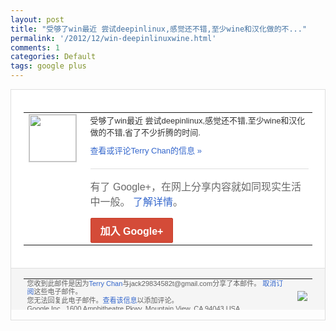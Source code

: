 ```yaml
---
layout: post
title: "受够了win最近 尝试deepinlinux,感觉还不错,至少wine和汉化做的不..."
permalink: '/2012/12/win-deepinlinuxwine.html'
comments: 1
categories: Default
tags: google plus
---
```

<!-- X-Notifications: 1:1dd65c69d0000000 -->

<div style="border:solid 1px #dfdfdf;color:#686868;font:13px Arial"><div style="background-color:#fff;padding:20px;"><table cellpadding="0" cellspacing="0"><tr><td style="padding-right:15px;vertical-align:top"><a href="https://plus.google.com/_/notifications/emlink?emr=14900066512970582018&amp;emid=CKj-3-7gq7QCFcpxTAodiFcAAA&amp;path=%2F108643996575278738906&amp;dt=1356101796240&amp;uob=8"><img height="75" src="https://lh3.googleusercontent.com/-KKRGTyJ5Bl0/AAAAAAAAAAI/AAAAAAAAtnY/R4QEWIp3Ur0/s75-c-k-a/photo.jpg" style="border:solid 1px #cccccc;" width="75"/></a></td><td style="width:578px;color:#333;font:13px Arial;vertical-align:top"><div style="padding-bottom:10px">受够了win最近 尝试deepinlinux,感觉还不错,<wbr/>至少wine和汉化做的不错,省了不少折腾<wbr/>的时间.</div><a href="https://plus.google.com/_/notifications/emlink?emr=14900066512970582018&amp;emid=CKj-3-7gq7QCFcpxTAodiFcAAA&amp;path=%2F108643996575278738906%2Fposts%2FQkUjXFuSbYd%3Fgpinv%3DAMIXal9jdDDJsKlDF8uat4XdiV_ZjSzW7boO0Gmj9caitqdEQVlZ1ViGiqewV8Gak2MT-NNlMXxB2y6lz-uvPUm3WT-5yjgqh1zR5aLykaKirPHQMnJpcps&amp;dt=1356101796240&amp;uob=8" style="color:#3366CC;text-decoration:none">查看或评论Terry Chan的信息 »</a><div style="margin-top:20px;border-top:solid 1px #dfdfdf"><div style="padding:15px 0;color:#686868;font:16px Arial">有了 Google+，在网上分享内容就如同现实生活中一般。 <a href="http://www.google.com/+/learnmore/" style="color:#3366CC;text-decoration:none">了解详情</a>。</div><a href="https://plus.google.com/_/notifications/emlink?emr=14900066512970582018&amp;emid=CKj-3-7gq7QCFcpxTAodiFcAAA&amp;path=%2F%3Fgpinv%3DAMIXal9jdDDJsKlDF8uat4XdiV_ZjSzW7boO0Gmj9caitqdEQVlZ1ViGiqewV8Gak2MT-NNlMXxB2y6lz-uvPUm3WT-5yjgqh1zR5aLykaKirPHQMnJpcps&amp;dt=1356101796240&amp;uob=8" style="display:inline-block;padding:7px 15px;background-color:#d44b38; color:#fff;font-size:16px; font-weight:bold;border-radius:2px;-webkit-border-radius:2px; -moz-border-radius:2px;border:solid 1px #c43b28; white-space:nowrap;text-decoration:none">加入 Google+</a></div></td></tr></table></div><div style="border-top:solid 1px #dfdfdf;padding:0 20px; background-color:#f5f5f5"><table cellpadding="0" cellspacing="0" style="height:50px"><tbody><tr><td style="vertical-align:middle;width:100%; color:#636363;font:11px Arial; line-height:120%">您收到此邮件是因为<a href="https://plus.google.com/_/notifications/emlink?emr=14900066512970582018&amp;emid=CKj-3-7gq7QCFcpxTAodiFcAAA&amp;path=%2F108643996575278738906%3Fgpinv%3DAMIXal9jdDDJsKlDF8uat4XdiV_ZjSzW7boO0Gmj9caitqdEQVlZ1ViGiqewV8Gak2MT-NNlMXxB2y6lz-uvPUm3WT-5yjgqh1zR5aLykaKirPHQMnJpcps&amp;dt=1356101796240&amp;uob=8" style="color:#3366CC;text-decoration:none">Terry Chan</a>与jack29834582t@gmail.com分享了本邮件。 <a href="https://plus.google.com/_/notifications/emlink?emr=14900066512970582018&amp;emid=CKj-3-7gq7QCFcpxTAodiFcAAA&amp;path=%2F_%2Fnonplus%2Femailsettings%3Fgpinv%3DAMIXal9jdDDJsKlDF8uat4XdiV_ZjSzW7boO0Gmj9caitqdEQVlZ1ViGiqewV8Gak2MT-NNlMXxB2y6lz-uvPUm3WT-5yjgqh1zR5aLykaKirPHQMnJpcps%26est%3DADH5u8XkrV2kvB6qLr1QF-TODjADLFbRip8jvM8A6_aHpaJw5PMnhu81Rw02rAt04ygZC80RB4e81UqniWB22jcH781yzTRQeK-h18Sx1CQxTWX8tT_aIRf2Yj78A-6ZaG-JSCVQyx9yPYuMT_dfuTB2JKSfrAMvpA&amp;dt=1356101796240&amp;uob=8" style="color:#3366CC;text-decoration:none">取消订阅</a>这些电子邮件。<br/>您无法回复此电子邮件。<a href="https://plus.google.com/_/notifications/emlink?emr=14900066512970582018&amp;emid=CKj-3-7gq7QCFcpxTAodiFcAAA&amp;path=%2F108643996575278738906%2Fposts%2FQkUjXFuSbYd%3Fgpinv%3DAMIXal9jdDDJsKlDF8uat4XdiV_ZjSzW7boO0Gmj9caitqdEQVlZ1ViGiqewV8Gak2MT-NNlMXxB2y6lz-uvPUm3WT-5yjgqh1zR5aLykaKirPHQMnJpcps&amp;dt=1356101796240&amp;uob=8" style="color:#3366CC;text-decoration:none">查看该信息</a>以添加评论。<br/>Google Inc., 1600 Amphitheatre Pkwy, Mountain View, CA 94043 USA<br/></td><td><img src="https://ssl.gstatic.com/s2/oz/images/notifications/logo/google-plus-6617a72bb36cc548861652780c9e6ff1.png"/></td></tr></tbody></table></div></div>